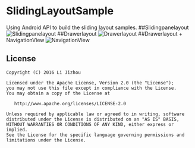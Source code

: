 # SlidingLayoutSample
Using Android API to build the sliding layout samples.
##Slidingpanelayout
![Slidingpanelayout](http://oas1lqq3p.bkt.clouddn.com/p5.gif)
##Drawerlayout
![Drawerlayout](http://oas1lqq3p.bkt.clouddn.com/p4.gif)
##Drawerlayout + NavigationView
![NavigationView](http://oas1lqq3p.bkt.clouddn.com/p7.gif)
## License

    Copyright (C) 2016 Li Jizhou

    Licensed under the Apache License, Version 2.0 (the "License");
    you may not use this file except in compliance with the License.
    You may obtain a copy of the License at

       http://www.apache.org/licenses/LICENSE-2.0

    Unless required by applicable law or agreed to in writing, software
    distributed under the License is distributed on an "AS IS" BASIS,
    WITHOUT WARRANTIES OR CONDITIONS OF ANY KIND, either express or implied.
    See the License for the specific language governing permissions and
    limitations under the License.
